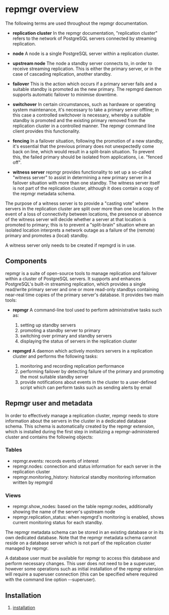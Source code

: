 # repmgr overview

The following terms are used throughout the repmgr documentation.

- **replication cluster**
In the repmgr documentation, "replication cluster" refers to the network of PostgreSQL servers connected by streaming replication.

- **node**
A node is a single PostgreSQL server within a replication cluster.

- **upstream node**
The node a standby server connects to, in order to receive streaming replication. This is either the primary server, or in the case of cascading replication, another standby.

- **failover**
This is the action which occurs if a primary server fails and a suitable standby is promoted as the new primary. The repmgrd daemon supports automatic failover to minimise downtime.

- **switchover**
In certain circumstances, such as hardware or operating system maintenance, it's necessary to take a primary server offline; in this case a controlled switchover is necessary, whereby a suitable standby is promoted and the existing primary removed from the replication cluster in a controlled manner. The repmgr command line client provides this functionality.

- **fencing**
In a failover situation, following the promotion of a new standby, it's essential that the previous primary does not unexpectedly come back on line, which would result in a split-brain situation. To prevent this, the failed primary should be isolated from applications, i.e. "fenced off".

- **witness server**
repmgr provides functionality to set up a so-called "witness server" to assist in determining a new primary server in a failover situation with more than one standby. The witness server itself is not part of the replication cluster, although it does contain a copy of the repmgr metadata schema.

The purpose of a witness server is to provide a "casting vote" where servers in the replication cluster are split over more than one location. In the event of a loss of connectivity between locations, the presence or absence of the witness server will decide whether a server at that location is promoted to primary; this is to prevent a "split-brain" situation where an isolated location interprets a network outage as a failure of the (remote) primary and promotes a (local) standby.

A witness server only needs to be created if repmgrd is in use.

## Components

repmgr is a suite of open-source tools to manage replication and failover within a cluster of PostgreSQL servers. It supports and enhances PostgreSQL's built-in streaming replication, which provides a single read/write primary server and one or more read-only standbys containing near-real time copies of the primary server's database. It provides two main tools:

- **repmgr**
  A command-line tool used to perform administrative tasks such as:

    1. setting up standby servers
    2. promoting a standby server to primary
    3. switching over primary and standby servers
    4. displaying the status of servers in the replication cluster

- **repmgrd**
  A daemon which actively monitors servers in a replication cluster and performs the following tasks:

  1. monitoring and recording replication performance
  2. performing failover by detecting failure of the primary and promoting the most suitable standby server
  3. provide notifications about events in the cluster to a user-defined script which can perform tasks such as sending alerts by email

## Repmgr user and metadata

In order to effectively manage a replication cluster, repmgr needs to store information about the servers in the cluster in a dedicated database schema. This schema is automatically created by the repmgr extension, which is installed during the first step in initializing a repmgr-administered cluster and contains the following objects:

### Tables

- repmgr.events: records events of interest
- repmgr.nodes: connection and status information for each server in the replication cluster
- repmgr.monitoring_history: historical standby monitoring information written by repmgrd

### Views

- repmgr.show_nodes: based on the table repmgr.nodes, additionally showing the name of the server's upstream node
- repmgr.replication_status: when repmgrd's monitoring is enabled, shows current monitoring status for each standby.

The repmgr metadata schema can be stored in an existing database or in its own dedicated database. Note that the repmgr metadata schema cannot reside on a database server which is not part of the replication cluster managed by repmgr.

A database user must be available for repmgr to access this database and perform necessary changes. This user does not need to be a superuser, however some operations such as initial installation of the repmgr extension will require a superuser connection (this can be specified where required with the command line option --superuser).

## Installation

1. [installation](https://www.repmgr.org/docs/current/installation.html)
